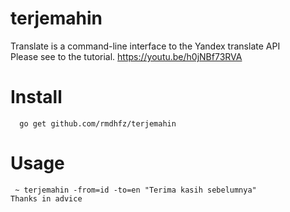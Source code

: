 # terjemahin
Translate is a command-line interface to the Yandex translate API <br>
Please see to the tutorial. https://youtu.be/h0jNBf73RVA

<h1> Install </h1>

<pre><code>  go get github.com/rmdhfz/terjemahin </code></pre>

<h1> Usage </h1>

<pre><code> ~ terjemahin -from=id -to=en "Terima kasih sebelumnya"
Thanks in advice</code></pre>
